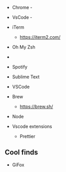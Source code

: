 * Chrome - 
* VsCode -

* iTerm
  * https://iterm2.com/
* Oh My Zsh 
* 
* Spotify
* Sublime Text
* VSCode

* Brew
  * https://brew.sh/

* Node

* Vscode extensions
  * Prettier

## Cool finds

* GiFox
